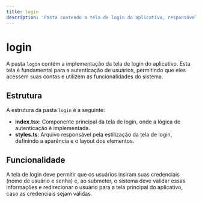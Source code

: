 ```yaml
---
title: login
description: 'Pasta contendo a tela de login do aplicativo, responsável pela autenticação de usuários.'
---
```


# login

A pasta `login` contém a implementação da tela de login do aplicativo. Esta tela é fundamental para a autenticação de usuários, permitindo que eles acessem suas contas e utilizem as funcionalidades do sistema.

## Estrutura

A estrutura da pasta `login` é a seguinte:

- **index.tsx**: Componente principal da tela de login, onde a lógica de autenticação é implementada.
- **styles.ts**: Arquivo responsável pela estilização da tela de login, definindo a aparência e o layout dos elementos.

## Funcionalidade

A tela de login deve permitir que os usuários insiram suas credenciais (nome de usuário e senha) e, ao submeter, o sistema deve validar essas informações e redirecionar o usuário para a tela principal do aplicativo, caso as credenciais sejam válidas.